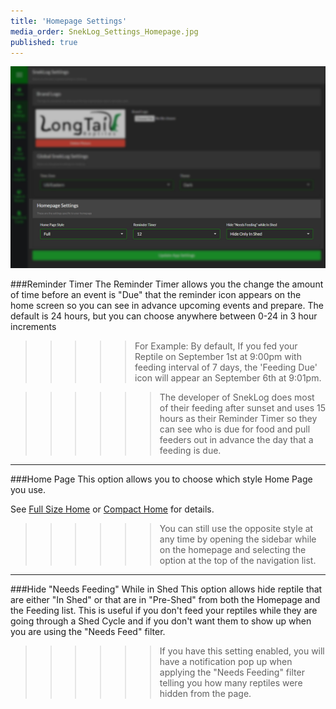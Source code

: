 ```yaml
---
title: 'Homepage Settings'
media_order: SnekLog_Settings_Homepage.jpg
published: true
---
```


![](SnekLog_Settings_Homepage.jpg)

###Reminder Timer
The Reminder Timer allows you the change the amount of time before an event is "Due" that the reminder icon appears on the home screen so you can see in advance upcoming events and prepare. The default is 24 hours, but you can choose anywhere between 0-24 in 3 hour increments

>>>>> For Example: By default, If you fed your Reptile on September 1st at 9:00pm with feeding interval of 7 days, the 'Feeding Due' icon will appear an September 6th at 9:01pm.

<!--
Separator
-->

>>>>>> The developer of SnekLog does most of their feeding after sunset and uses 15 hours as their Reminder Timer so they can see who is due for food and pull feeders out in advance the day that a feeding is due.

___

###Home Page
This option allows you to choose which style Home Page you use.

See [Full Size Home](https://help.sneklog.com/home-pages/home-full) or [Compact Home](https://help.sneklog.com/home-pages/home-compact) for details.

>>>>>> You can still use the opposite style at any time by opening the sidebar while on the homepage and selecting the option at the top of the navigation list.

___

###Hide "Needs Feeding" While in Shed
This option allows hide reptile that are either "In Shed" or that are in "Pre-Shed" from both the Homepage and the Feeding list. This is useful if you don't feed your reptiles while they are going through a Shed Cycle and if you don't want them to show up when you are using the "Needs Feed" filter.

>>>>>> If you have this setting enabled, you will have a notification pop up when applying the "Needs Feeding" filter telling you how many reptiles were hidden from the page.